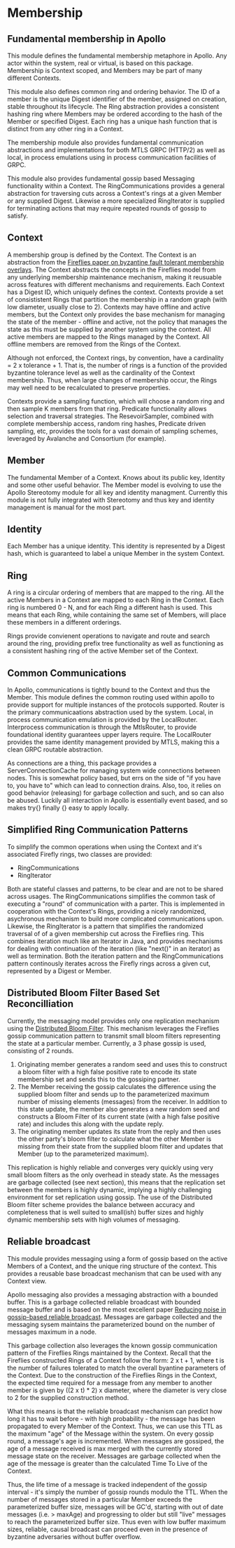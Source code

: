 # Membership

## Fundamental membership in Apollo

This module defines the fundamental membership metaphore in Apollo.  Any actor within the system, real or virtual, is based on this package.  Membership is Context scoped, and Members may be part of many different Contexts.

This module also defines common ring and ordering behavior.  The ID of a member is the unique Digest identifier of the member, assigned on creation, stable throughout its lifecycle.  The Ring abstraction provides a consistent hashing ring where Members may be ordered according to the hash of the Member or specified Digest.  Each ring has a unique hash function that is distinct from any other ring in a Context.

The membership module also provides fundamental communication abstractions and implementations for both MTLS GRPC (HTTP/2) as well as local, in process emulations using in process communication facilities of GRPC.

This module also provides fundamental gossip based Messaging functionality within a Context.  The RingCommunications provides a general abstraction for traversing cuts across a Context's rings at a given Member or any supplied Digest.  Likewise a more specialized RingIterator is supplied for terminating actions that may require repeated rounds of gossip to satisfy.

## Context

A membership group is defined by the Context. The Context is an abstraction from the [Fireflies paper on byzantine fault tolerant membership overlays](https://ymsir.com/papers/fireflies-tocs.pdf).  The Context abstracts the concepts in the Fireflies model from any underlying membership maintenance mechanism, making it reusuable across features with different mechanisms and requirements.  Each Context has a Digest ID, which uniquely defines the context.  Contexts provide a set of consististent Rings that partition the membership in a random graph (with low diameter, usually close to 2).  Contexts may have offline and active members, but the Context only provides the base mechanism for managing the state of the member - offline and active, not the policy that manages the state as this must be supplied by another system using the context.  All active members are mapped to the Rings managed by the Context.  All offline members are removed from the Rings of the Context.

Although not enforced, the Context rings, by convention, have a cardinality = 2 x tolerance + 1.  That is, the number of rings is a function of the provided byzantine tolerance level as well as the cardinality of the Context membership.  Thus, when large changes of membership occur, the Rings may well need to be recalculated to preserve properties.

Contexts provide a sampling function, which will choose a random ring and then sample K members from that ring.  Predicate functionality allows selection and traversal strategies.  The ResevoirSampler, combined with complete membership access, random ring hashes, Predicate driven sampling, etc, provides the tools for a vast domain of sampling schemes, leveraged by Avalanche and Consortium (for example).

## Member

The fundamental Member of a Context.  Knows about its public key, Identity and some other useful behavior.  The Member model is evolving to use the Apollo Stereotomy module for all key and identity managment.  Currently this module is not fully integrated with Stereotomy and thus key and identity management is manual for the most part.

## Identity

Each Member has a unique identity.  This identity is represented by a Digest hash, which is guaranteed to label a unique Member in the system Context.

## Ring

A ring is a circular ordering of members that are mapped to the ring.  All the active Members in a Context are mapped to each Ring in the Context.  Each ring is numbered 0 - N, and for each Ring a different hash is used.  This means that each Ring, while containing the same set of Members, will place these members in a different orderings.

Rings provide convienent operations to navigate and route and search around the ring, providing prefix tree functionality as well as functioning as a consistent hashing ring of the active Member set of the Context.

## Common Communications

In Apollo, communications is tightly bound to the Context and thus the Member.  This module defines the common routing used within apollo to provide support for multiple instances of the protocols supported.
Router is the primary communicaations abstraction used by the system.  Local, in process communication emulation is provided by the LocalRouter.  Interprocess communication is through the MtlsRouter, to provide
foundational identity guarantees upper layers require.  The LocalRouter provides the same identity management provided by MTLS, making this a clean GRPC routable abstraction.

As connections are a thing, this package provides a ServerConnectionCache for managing system wide connections between nodes.  This is somewhat policy based, but errs on the side of "if you have to, you have to"
which can lead to connection drains.  Also, too, it relies on good behavior (releasing) for garbage collection and such, and so can also be abused.  Luckily all interaction in Apollo is essentially
event based, and so makes try{} finally {} easy to apply locally.

## Simplified Ring Communication Patterns

To simplify the common operations when using the Context and it's associated Firefly rings, two classes are provided:

- RingCommunications
- RingIterator

Both are stateful classes and patterns, to be clear and are not to be shared across usages.  The RingCommunications simplifies the common task of executing a "round" of communication with a parter.  This is implemented in cooperation with the Context's Rings, providing a nicely randomized, asychronous mechanism to build more complicated communications upon.  Likewise, the RingIterator is a pattern that simplifies the randomized traversal of of a given membership cut across the Fireflies ring.  This combines iteration much like an Iterator in Java, and provides mechanisms for dealing with continuation of the iteration (like "next()" in an iterator) as well as termination.  Both the iteration pattern  and the RingCommunications pattern continously iterates across the Firefly rings across a given cut, represented by a Digest or Member.

## Distributed Bloom Filter Based Set Reconcilliation

Currently, the messaging model provides only one replication mechanism using the [Distributed Bloom Filter](https://arxiv.org/abs/1910.07782).  This mechanism leverages the Fireflies gossip communication pattern to transmit small bloom filters representing the state at a particular member.   Currently, a 3 phase gossip is used, consisting of 2 rounds. 

  1. Originating member generates a random seed and uses this to construct a bloom filter with a high false positive rate to encode its state membership set and sends this to the gossiping partner.
  2. The Member receiving the gossip calculates the difference using the supplied bloom filter and sends up to the parameterized maximum number of missing elements (messages) from the receiver.  In addition to this state update, the member also generates a new random seed and constructs a Bloom Filter of its current state (with a high false positive rate) and includes this along with the update reply.
  3. The originating member updates its state from the reply and then uses the other party's bloom filter to calculate what the other Member is missing from their state from the supplied bloom filter and updates that Member (up to the parameterized maximum).

This replication is highly reliable and converges very quickly using very small bloom filters as the only overhead in steady state.  As the messages are garbage collected (see next section), this means that the replication set between the members is highly dynamic, implying a highly challenging environment for set replication using gossip.  The use of the Distributed Bloom filter scheme provides the balance between accuracy and completeness that is well suited to small(ish) buffer sizes and highly dynamic membership sets with high volumes of messaging.

## Reliable broadcast

This module provides messaging using a form of gossip based on the active Members of a Context, and the unique ring structure of the context.  This provides a reusable base broadcast mechanism that can be used with any Context view.

Apollo messaging also provides a messaging abstraction with a bounded buffer.  This is a garbage collected reliable broadcast with bounded message buffer and is based on the most excellent paper [Reducing noise in gossip-based reliable broadcast](https://citeseerx.ist.psu.edu/viewdoc/summary?doi=10.1.1.575.3297).  Messages are garbage collected and the messaging sysem maintains the parameterized bound on the number of messages maximum in a node.

This garbage collection also leverages the known gossip communication pattern of the Fireflies Rings maintained by the Context.  Recall that the Fireflies constructed Rings of a Context follow the form: 2 x t + 1, where t is the number of failures tolerated to match the overall byantine parameters of the Context.  Due to the construction of the Fireflies Rings in the Context, the expected time required for a message from any member to another member is given by ((2 x t) * 2) x diameter, where the diameter is very close to 2 for the supplied construction method.

What this means is that the reliable broadcast mechanism can predict how long it has to wait before - with high probability - the message has been propagated to every Member of the Context.  Thus, we can use this TTL as the maximum "age" of the Message within the system.  On every gossip round, a message's age is incremented.  When messages are gossiped, the age of a message received is max merged with the currently stored message state on the receiver.  Messages are garbage collected when the age of the message is greater than the calculated Time To Live of the Context.

Thus, the life time of a message is tracked independent of the gossip interval - it's simply the number of gossip rounds modulo the TTL.  When the number of messages stored in a particular Member exceeds the parameterized buffer size, messages will be GC'd, starting with out of date messages (i.e. > maxAge) and progressing to older but still "live" messages to reach the parameterized buffer size.  Thus even with low buffer maximum sizes, reliable, causal broadcast can proceed even in the presence of byzantine adversaries without buffer overflow.
